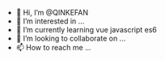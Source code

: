 - 👋 Hi, I’m @QINKEFAN
- 👀 I’m interested in ...
- 🌱 I’m currently learning vue javascript es6
- 💞️ I’m looking to collaborate on ...
- 📫 How to reach me ...

<!---
QINKEFAN/QINKEFAN is a ✨ special ✨ repository because its `README.md` (this file) appears on your GitHub profile.
You can click the Preview link to take a look at your changes.
--->
